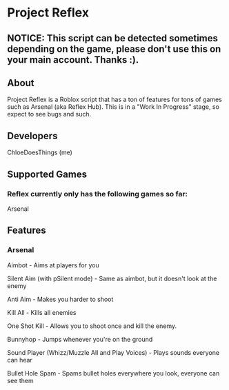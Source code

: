 # Project Reflex

## NOTICE: This script can be detected sometimes depending on the game, please don't use this on your main account. Thanks :).

## About
Project Reflex is a Roblox script that has a ton of features for tons of games such as Arsenal (aka Reflex Hub). This is in a "Work In Progress" stage, so expect to see bugs and such.

## Developers
ChloeDoesThings (me)

## Supported Games
### Reflex currently only has the following games so far:
Arsenal

## Features
### Arsenal
Aimbot - Aims at players for you

Silent Aim (with pSilent mode) - Same as aimbot, but it doesn't look at the enemy

Anti Aim - Makes you harder to shoot

Kill All - Kills all enemies

One Shot Kill - Allows you to shoot once and kill the enemy.

Bunnyhop - Jumps whenever you're on the ground

Sound Player (Whizz/Muzzle All and Play Voices) - Plays sounds everyone can hear

Bullet Hole Spam - Spams bullet holes everywhere you look, everyone can see them